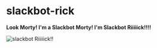 # slackbot-rick
**Look Morty! I'm a Slackbot Morty! I'm Slackbot Riiiiick!!!!**

![slackbot Riiiiick!!](https://orig00.deviantart.net/9082/f/2017/194/b/5/ricksanchezpic_by_doctormoodb-dbg5ekk.png "slackbot Riiiiick!!")
